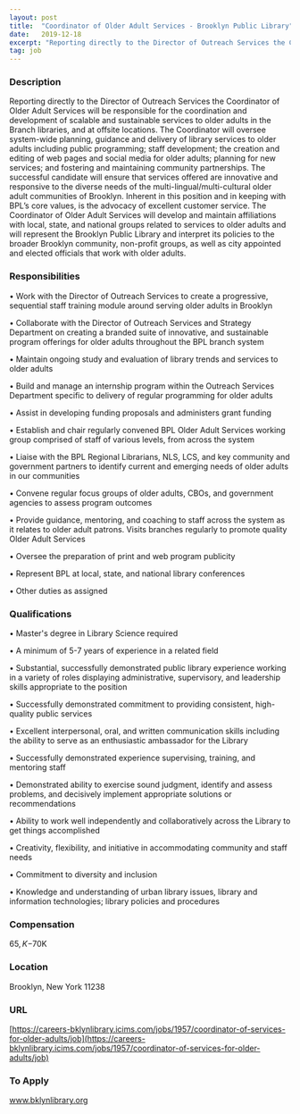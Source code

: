 ```yaml
---
layout: post
title:  "Coordinator of Older Adult Services - Brooklyn Public Library"
date:   2019-12-18
excerpt: "Reporting directly to the Director of Outreach Services the Coordinator of Older Adult Services will be responsible for the coordination and development of scalable and sustainable services to older adults in the Branch libraries, and at offsite locations. The Coordinator will oversee system-wide planning, guidance and delivery of library services..."
tag: job
---
```


### Description   

Reporting directly to the Director of Outreach Services the Coordinator of Older Adult Services will be responsible for the coordination and development of scalable and sustainable services to older adults in the Branch libraries, and at offsite locations. The Coordinator will oversee system-wide planning, guidance and delivery of library services to older adults including public programming; staff development; the creation and editing of web pages and social media for older adults; planning for new services; and fostering and maintaining community partnerships.  The successful candidate will ensure that services offered are innovative and responsive to the diverse needs of the multi-lingual/multi-cultural older adult communities of Brooklyn. Inherent in this position and in keeping with BPL’s core values, is the advocacy of excellent customer service. The Coordinator of Older Adult Services will develop and maintain affiliations with local, state, and national groups related to services to older adults and will represent the Brooklyn Public Library and interpret its policies to the broader Brooklyn community, non-profit groups, as well as city appointed and elected officials that work with older adults.


### Responsibilities   


• 	Work with the Director of Outreach Services to create a progressive, sequential staff training module around serving older adults in Brooklyn

• 	Collaborate with the Director of Outreach Services and Strategy Department on creating a branded suite of innovative, and sustainable program offerings for older adults throughout the BPL branch system

• 	Maintain ongoing study and evaluation of library trends and services to older adults

• 	Build and manage an internship program within the Outreach Services Department specific to delivery of regular programming for older adults

• 	Assist in developing funding proposals and administers grant funding

• 	Establish and chair regularly convened BPL Older Adult Services working group comprised of staff of various levels, from across the system

• 	Liaise with the BPL Regional Librarians, NLS, LCS, and key community and government partners to identify current and emerging needs of older adults in our communities

• 	Convene regular focus groups of older adults, CBOs, and government agencies to assess program outcomes

• 	Provide guidance, mentoring, and coaching to staff across the system as it relates to older adult patrons. Visits branches regularly to promote quality Older Adult Services

• 	Oversee the preparation of print and web program publicity

• 	Represent BPL at local, state, and national library conferences

• 	Other duties as assigned



### Qualifications   


• 	Master's degree in Library Science required

• 	A minimum of 5-7 years of experience in a related field

• 	Substantial, successfully demonstrated public library experience working in a variety of roles displaying administrative, supervisory, and leadership skills appropriate to the position

• 	Successfully demonstrated commitment to providing consistent, high-quality public services

• 	Excellent interpersonal, oral, and written communication skills including the ability to serve as an enthusiastic ambassador for the Library

• 	Successfully demonstrated experience supervising, training, and mentoring staff

• 	Demonstrated ability to exercise sound judgment, identify and assess problems, and decisively implement appropriate solutions or recommendations

• 	Ability to work well independently and collaboratively across the Library to get things accomplished

• 	Creativity, flexibility, and initiative in accommodating community and staff needs

• 	Commitment to diversity and inclusion

• 	Knowledge and understanding of urban library issues, library and information technologies; library policies and procedures



### Compensation   

$65,K -$70K


### Location   

Brooklyn, New York 11238


### URL   

[https://careers-bklynlibrary.icims.com/jobs/1957/coordinator-of-services-for-older-adults/job](https://careers-bklynlibrary.icims.com/jobs/1957/coordinator-of-services-for-older-adults/job)

### To Apply   

www.bklynlibrary.org





